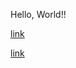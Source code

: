 Hello, World!!

[link](./lab1_report)

[link](https://piaox.github.io/cse15l-lab-reports/index.html)
